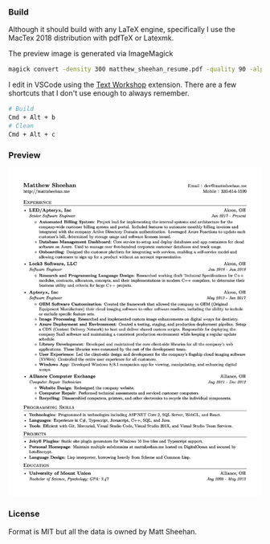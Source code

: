 ### Build

Although it should build with any LaTeX engine, specifically I use the MacTex 2018 distribution with pdfTeX or Latexmk.

The preview image is generated via ImageMagick
```sh
magick convert -density 300 matthew_sheehan_resume.pdf -quality 90 -alpha off resume_preview.png
```

I edit in VSCode using the [Text Workshop](https://github.com/James-Yu/LaTeX-Workshop) extension. There are a few shortcuts that I don't use enough to always remember.
```sh
# Build
Cmd + Alt + b
# Clean
Cmd + Alt + c
```

### Preview
![Resume Screenshot](/resume_preview.png)

### License
Format is MIT but all the data is owned by Matt Sheehan.
